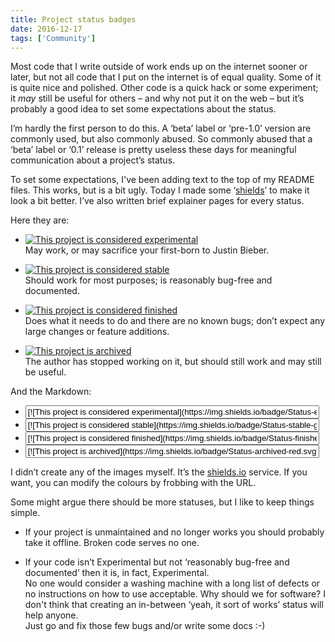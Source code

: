 ```yaml
---
title: Project status badges
date: 2016-12-17
tags: ['Community']
---
```


Most code that I write outside of work ends up on the internet sooner or later,
but not all code that I put on the internet is of equal quality. Some of it is
quite nice and polished. Other code is a quick hack or some experiment; it *may*
still be useful for others – and why not put it on the web – but it’s probably a
good idea to set some expectations about the status.

I’m hardly the first person to do this. A ‘beta’ label or ‘pre-1.0’ version are
commonly used, but also commonly abused. So commonly abused that a ‘beta’ label
or ‘0.1’ release is pretty useless these days for meaningful communication about
a project’s status.

To set some expectations, I've been adding text to the top of my README files.
This works, but is a bit ugly. Today I made some
‘[shields](https://github.com/badges/shields)’ to make it look a bit better.
I’ve also written brief explainer pages for every status.

Here they are:

- [![This project is considered experimental](https://img.shields.io/badge/Status-experimental-red.svg)](https://www.arp242.net/status/experimental)  
  May work, or may sacrifice your first-born to Justin Bieber.

- [![This project is considered stable](https://img.shields.io/badge/Status-stable-green.svg)](https://www.arp242.net/status/stable)  
  Should work for most purposes; is reasonably bug-free and documented.

- [![This project is considered finished](https://img.shields.io/badge/Status-finished-green.svg)](https://www.arp242.net/status/finished)  
  Does what it needs to do and there are no known bugs; don’t expect any large
  changes or feature additions.

- [![This project is archived](https://img.shields.io/badge/Status-archived-red.svg)](https://www.arp242.net/status/archived)  
  The author has stopped working on it, but should still work and may still be
  useful.

And the Markdown:

- <input type="text" style="width: 98%;"
    value="[![This project is considered experimental](https://img.shields.io/badge/Status-experimental-red.svg)](https://www.arp242.net/status/experimental)">
- <input type="text" style="width: 98%"
    value="[![This project is considered stable](https://img.shields.io/badge/Status-stable-green.svg)](https://www.arp242.net/status/stable)">
- <input type="text" style="width: 98%"
    value="[![This project is considered finished](https://img.shields.io/badge/Status-finished-green.svg)](https://www.arp242.net/status/finished)">
- <input type="text" style="width: 98%"
    value="[![This project is archived](https://img.shields.io/badge/Status-archived-red.svg)](https://www.arp242.net/status/archived)">

I didn’t create any of the images myself. It’s the
[shields.io](http://shields.io/#your-badge) service. If you want, you can modify
the colours by frobbing with the URL.

Some might argue there should be more statuses, but I like to keep things
simple.

- If your project is unmaintained and no longer works you should probably take
  it offline. Broken code serves no one.

- If your code isn’t Experimental but not ‘reasonably bug-free and documented’
  then it is, in fact, Experimental.  
  No one would consider a washing machine with a long list of defects or no
  instructions on how to use acceptable. Why should we for software? I don't
  think that creating an in-between ‘yeah, it sort of works’ status will help
  anyone.  
  Just go and fix those few bugs and/or write some docs :-)
